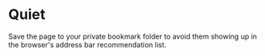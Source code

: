 # Quiet

Save the page to your private bookmark folder to avoid them showing up in the browser's address bar recommendation list.
